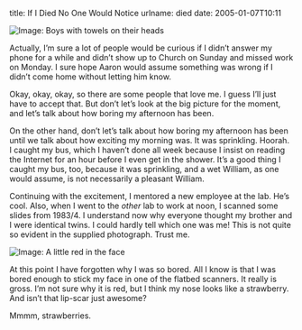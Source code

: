 title: If I Died No One Would Notice
urlname: died
date: 2005-01-07T10:11

![Image: Boys with towels on their heads][a]

Actually, I&#x02bc;m sure a lot of people would be curious if I didn&#x02bc;t answer my phone for a while and
didn&#x02bc;t show up to Church on Sunday and missed work on Monday. I sure hope Aaron would assume something was wrong
if I didn&#x02bc;t come home without letting him know.

Okay, okay, okay, so there are some people that love me. I guess I&#x02bc;ll just have to accept that. But don&#x02bc;t
let&#x02bc;s look at the big picture for the moment, and let&#x02bc;s talk about how boring my afternoon has been.

On the other hand, don&#x02bc;t let&#x02bc;s talk about how boring my afternoon has been until we talk about how
exciting my morning was. It was sprinkling. Hoorah. I caught my bus, which I haven&#x02bc;t done all week because I
insist on reading the Internet for an hour before I even get in the shower. It&#x02bc;s a good thing I caught my bus,
too, because it was sprinkling, and a wet William, as one would assume, is not necessarily a pleasant William.

Continuing with the excitement, I mentored a new employee at the lab. He&#x02bc;s cool. Also, when I went to the _other_
lab to work at noon, I scanned some slides from 1983/4. I understand now why everyone thought my brother and I were
identical twins. I could hardly tell which one was me! This is not quite so evident in the supplied photograph. Trust
me.

![Image: A little red in the face][b]

At this point I have forgotten why I was so bored. All I know is that I was bored enough to stick my face in one of the
flatbed scanners. It really is gross. I&#x02bc;m not sure why it is red, but I think my nose looks like a strawberry.
And isn&#x02bc;t that lip-scar just awesome?

Mmmm, strawberries.

[a]: {static}/images/2005-01-07-towels.jpg
[b]: {static}/images/2005-01-07-red-face.jpg
